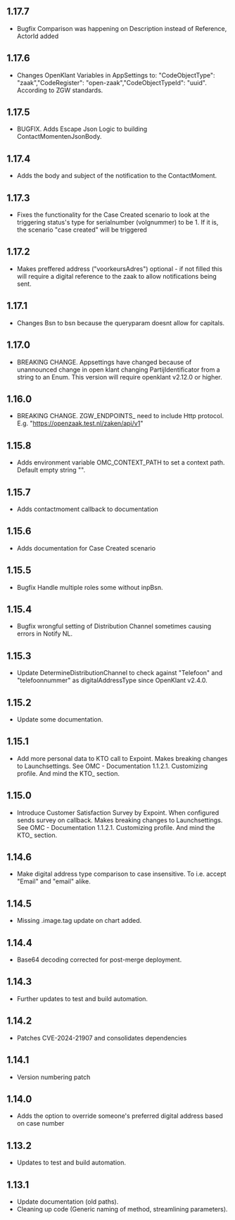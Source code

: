 ## 1.17.7

* Bugfix Comparison was happening on Description instead of Reference, ActorId added

## 1.17.6

* Changes OpenKlant Variables in AppSettings to: "CodeObjectType": "zaak","CodeRegister": "open-zaak","CodeObjectTypeId": "uuid". According to ZGW standards.

## 1.17.5

* BUGFIX. Adds Escape Json Logic to building ContactMomentenJsonBody.

## 1.17.4

* Adds the body and subject of the notification to the ContactMoment.

## 1.17.3

* Fixes the functionality for the Case Created scenario to look at the triggering status's type for serialnumber (volgnummer) to be 1. If it is, the scenario "case created" will be triggered

## 1.17.2

* Makes preffered address ("voorkeursAdres") optional - if not filled this will require a digital reference to the zaak to allow notifications being sent.

## 1.17.1

* Changes Bsn to bsn because the queryparam doesnt allow for capitals.

## 1.17.0

* BREAKING CHANGE. Appsettings have changed because of unannounced change in open klant changing PartijIdentificator from a string to an Enum. This version will require openklant v2.12.0 or higher.

## 1.16.0

* BREAKING CHANGE. ZGW\_ENDPOINTS\_ need to include Http protocol. E.g. "https://openzaak.test.nl/zaken/api/v1"

## 1.15.8

* Adds environment variable OMC\_CONTEXT\_PATH to set a context path. Default empty string "".

## 1.15.7

* Adds contactmoment callback to documentation

## 1.15.6

* Adds documentation for Case Created scenario

## 1.15.5

* Bugfix Handle multiple roles some without inpBsn.

## 1.15.4

* Bugfix wrongful setting of Distribution Channel sometimes causing errors in Notify NL.

## 1.15.3

* Update DetermineDistributionChannel to check against "Telefoon" and "telefoonnummer" as digitalAddressType since OpenKlant v2.4.0.

## 1.15.2

* Update some documentation.

## 1.15.1

* Add more personal data to KTO call to Expoint. Makes breaking changes to Launchsettings.
  See OMC - Documentation 1.1.2.1. Customizing profile. And mind the KTO\_ section.

## 1.15.0

* Introduce Customer Satisfaction Survey by Expoint. When configured sends survey on callback. Makes breaking changes to Launchsettings.
  See OMC - Documentation 1.1.2.1. Customizing profile. And mind the KTO\_ section.

## 1.14.6

* Make digital address type comparison to case insensitive. To i.e. accept "Email" and "email" alike.

## 1.14.5

* Missing .image.tag update on chart added.

## 1.14.4

* Base64 decoding corrected for post-merge deployment.

## 1.14.3

* Further updates to test and build automation.

## 1.14.2

* Patches CVE-2024-21907 and consolidates dependencies

## 1.14.1

* Version numbering patch

## 1.14.0

* Adds the option to override someone's preferred digital address based on case number

## 1.13.2

* Updates to test and build automation.

## 1.13.1

* Update documentation (old paths).
* Cleaning up code (Generic naming of method, streamlining parameters).
